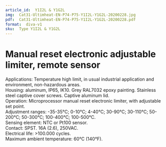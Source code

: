 ```yaml
---
article_id:  Y1I2L & Y1G2L
img:  Cat31-Ultimheat-EN-P74-P75-Y1I2L-Y1G2L-20200228.jpg
pdf:  Cat31-Ultimheat-EN-P74-P75-Y1I2L-Y1G2L-20200228.pdf
format:  diva-v1
sku:  Type Y1I2L & Y1G2L
---
```

# Manual reset electronic adjustable limiter, remote sensor

Applications: Temperature high limit, in usual industrial application and 
environment, non-hazardous areas.  
Housing: aluminum, IP65, IK10. Grey RAL7032 epoxy painting. Stainless 
steel captive cover screws. Captive aluminum lid.  
Operation: Microprocessor manual reset electronic limiter, 
with adjustable set point.  
Adjustment ranges: -35-35°C; 0-10°C; 4-40°C; 30-90°C; 30-110°C; 
50- 200°C; 50-300°C; 100-400°C; 100-500°C.  
Sensing element: NTC or Pt100 sensor.  
Contact: SPST. 16A (2.6), 250VAC.  
Electrical life: >100.000 cycles.  
Maximum ambient temperature: 60°C (140°F).  


